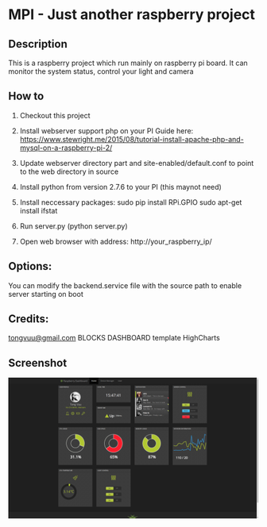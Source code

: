 # MPI - Just another raspberry project


## Description
This is a raspberry project which run mainly on raspberry pi board.
It can monitor the system status, control your light and camera


## How to
1. Checkout this project

2. Install webserver support php on your PI
Guide here: https://www.stewright.me/2015/08/tutorial-install-apache-php-and-mysql-on-a-raspberry-pi-2/

3. Update webserver directory part and site-enabled/default.conf to point to the web directory in source

4. Install python from version 2.7.6 to your PI (this maynot need)

5. Install neccessary packages:
sudo pip install RPi.GPIO
sudo apt-get install ifstat

6. Run server.py (python server.py)

7. Open web browser with address: http://your_raspberry_ip/


## Options:
You can modify the backend.service file with the source path to enable server starting on boot


## Credits:
tongvuu@gmail.com
BLOCKS DASHBOARD template
HighCharts


## Screenshot
![Alt text](/web/screenshot.png?raw=true "Raspberry Pi Dashboard")